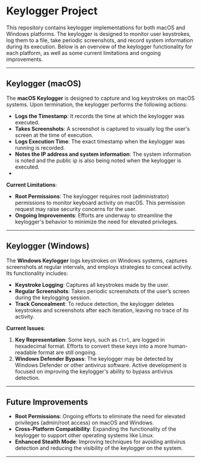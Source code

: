 # Keylogger Project

This repository contains keylogger implementations for both macOS and Windows platforms. The keylogger is designed to monitor user keystrokes, log them to a file, take periodic screenshots, and record system information during its execution. Below is an overview of the keylogger functionality for each platform, as well as some current limitations and ongoing improvements.

---

## Keylogger (macOS)

The **macOS Keylogger** is designed to capture and log keystrokes on macOS systems. Upon termination, the keylogger performs the following actions:

- **Logs the Timestamp**: It records the time at which the keylogger was executed.
- **Takes Screenshots**: A screenshot is captured to visually log the user's screen at the time of execution.
- **Logs Execution Time**: The exact timestamp when the keylogger was running is recorded.
- **Notes the IP address and system information**: The system information is noted and the public ip is also being noted when the keylogger is executed.
- 
**Current Limitations**:
- **Root Permissions**: The keylogger requires root (administrator) permissions to monitor keyboard activity on macOS. This permission request may raise security concerns for the user.
- **Ongoing Improvements**: Efforts are underway to streamline the keylogger's behavior to minimize the need for elevated privileges.

---

## Keylogger (Windows)

The **Windows Keylogger** logs keystrokes on Windows systems, captures screenshots at regular intervals, and employs strategies to conceal activity. Its functionality includes:

- **Keystroke Logging**: Captures all keystrokes made by the user.
- **Regular Screenshots**: Takes periodic screenshots of the user’s screen during the keylogging session.
- **Track Concealment**: To reduce detection, the keylogger deletes keystrokes and screenshots after each iteration, leaving no trace of its activity.

**Current Issues**:
1. **Key Representation**: Some keys, such as `Ctrl`, are logged in hexadecimal format. Efforts to convert these keys into a more human-readable format are still ongoing.
2. **Windows Defender Bypass**: The keylogger may be detected by Windows Defender or other antivirus software. Active development is focused on improving the keylogger's ability to bypass antivirus detection.

---

## Future Improvements
- **Root Permissions**: Ongoing efforts to eliminate the need for elevated privileges (admin/root access) on macOS and Windows.
- **Cross-Platform Compatibility**: Expanding the functionality of the keylogger to support other operating systems like Linux.
- **Enhanced Stealth Mode**: Improving techniques for avoiding antivirus detection and reducing the visibility of the keylogger on the system.

---
